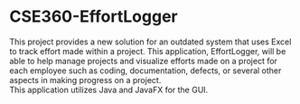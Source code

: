 # CSE360-EffortLogger
This project provides a new solution for an outdated system that uses Excel to track effort made within a project. This application, EffortLogger, will be able to help manage projects and visualize efforts made on a project for each employee such as coding, documentation, defects, or several other aspects in making progress on a project.
<br>This application utilizes Java and JavaFX for the GUI.
